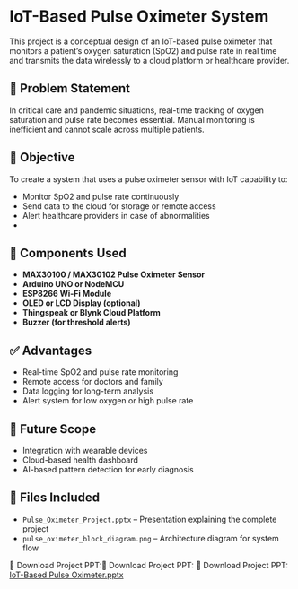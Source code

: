 # IoT-Based Pulse Oximeter System

This project is a conceptual design of an IoT-based pulse oximeter that monitors a patient’s oxygen saturation (SpO2) and pulse rate in real time and transmits the data wirelessly to a cloud platform or healthcare provider.

## 🧠 Problem Statement

In critical care and pandemic situations, real-time tracking of oxygen saturation and pulse rate becomes essential. Manual monitoring is inefficient and cannot scale across multiple patients.

## 🎯 Objective

To create a system that uses a pulse oximeter sensor with IoT capability to:
- Monitor SpO2 and pulse rate continuously
- Send data to the cloud for storage or remote access
- Alert healthcare providers in case of abnormalities
- 
## 🔧 Components Used

- **MAX30100 / MAX30102 Pulse Oximeter Sensor**
- **Arduino UNO or NodeMCU**
- **ESP8266 Wi-Fi Module**
- **OLED or LCD Display (optional)**
- **Thingspeak or Blynk Cloud Platform**
- **Buzzer (for threshold alerts)**


## ✅ Advantages

- Real-time SpO2 and pulse rate monitoring
- Remote access for doctors and family
- Data logging for long-term analysis
- Alert system for low oxygen or high pulse rate

## 🔮 Future Scope

- Integration with wearable devices
- Cloud-based health dashboard
- AI-based pattern detection for early diagnosis
  
## 📂 Files Included

- `Pulse_Oximeter_Project.pptx` – Presentation explaining the complete project
- `pulse_oximeter_block_diagram.png` – Architecture diagram for system flow

📄 Download Project PPT:📄 Download Project PPT: 📄 Download Project PPT: [IoT-Based Pulse Oximeter.pptx](./IoT-Based%20Pulse%20Oximeter.pptx)



